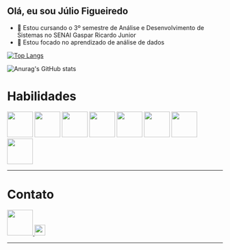 ## Olá, eu sou Júlio Figueiredo



- 🔭 Estou cursando  o 3º semestre de Análise e Desenvolvimento de Sistemas no SENAI Gaspar Ricardo Junior
- 🌱 Estou focado no aprendizado de análise de dados


[![Top Langs](https://github-readme-stats.vercel.app/api/top-langs/?username=JulioFigueiredo&layout=pie)](https://github.com/JulioFigueiredo/github-readme-stats)

![Anurag's GitHub stats](https://github-readme-stats.vercel.app/api?username=JulioFigueiredo&show_icons=true&theme=dark)

<h1>Habilidades</h1>

<img src="https://cdn.jsdelivr.net/gh/devicons/devicon@latest/icons/java/java-original-wordmark.svg" width=60px/> <img src="https://cdn.jsdelivr.net/gh/devicons/devicon@latest/icons/python/python-original.svg" width=60px/> <img src="https://cdn.jsdelivr.net/gh/devicons/devicon@latest/icons/pandas/pandas-original-wordmark.svg" width=60px/> 
            <img src="https://cdn.jsdelivr.net/gh/devicons/devicon@latest/icons/matplotlib/matplotlib-original.svg" width=60px/>
          <img src="https://cdn.jsdelivr.net/gh/devicons/devicon@latest/icons/postgresql/postgresql-plain-wordmark.svg" width=60px/>
  <img src="https://cdn.jsdelivr.net/gh/devicons/devicon@latest/icons/git/git-plain-wordmark.svg" width=60px/>  <img src="https://cdn.jsdelivr.net/gh/devicons/devicon@latest/icons/googlecloud/googlecloud-original.svg" width=60px /> 
            <img src="https://cdn.jsdelivr.net/gh/devicons/devicon@latest/icons/apachespark/apachespark-original.svg" width=60px/>
<hr>
<h1>Contato</h1>

<a href="[[[https://www.linkedin.com/in/j%C3%BAlio-figueiredo-1772932a6/](https://www.linkedin.com/in/julio-figueiredo-1772932a6/)](https://www.linkedin.com/in/julio-figueiredo-1772932a6/)](https://www.linkedin.com/in/julio-figueiredo-1772932a6/)">
    <img src="https://cdn.jsdelivr.net/gh/devicons/devicon@latest/icons/linkedin/linkedin-original.svg" width=60px/>
</a> <a href="https://mail.google.com/mail/u/0/#inbox?compose=GTvVlcSGMvhdMVHjqgDgFPKhsRxjkGVKbwKwtjRpfFvRsBtllhrkpHrqjwCHXsdhgRtJmMTWWrVSC">
    <img src="https://img.shields.io/badge/Gmail-D14836?style=for-the-badge&logo=gmail&logoColor=white" height=25px/>
</a>
          
<hr>


          
          
          









